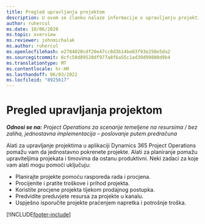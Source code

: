 ```yaml
---
title: Pregled upravljanja projektom
description: U ovom se članku nalaze informacije o upravljanju projektima u sustavu Dynamics 365 Project Operations.
author: ruhercul
ms.date: 10/06/2020
ms.topic: overview
ms.reviewer: johnmichalak
ms.author: ruhercul
ms.openlocfilehash: e2784020cdf20e47cc8d3b14be03f93e250e5da2
ms.sourcegitcommit: 6cfc50d89528df977a8f6a55c1ad39d99800d9b4
ms.translationtype: MT
ms.contentlocale: hr-HR
ms.lasthandoff: 06/03/2022
ms.locfileid: "8925617"
---
```

# <a name="project-management-overview"></a>Pregled upravljanja projektom

_**Odnosi se na:** Project Operations za scenarije temeljene na resursima / bez zaliha, jednostavna implementacija – poslovanje putem predračuna_

Alati za upravljanje projektima u aplikaciji Dynamics 365 Project Operations pomažu vam da jednostavno pokrenete projekte. Alati za planiranje pomažu upraviteljima projekata i timovima da ostanu produktivni. Neki zadaci za koje vam alati mogu pomoći uključuju:

- Planirajte projekte pomoću rasporeda rada i procjena.
- Procijenite i pratite troškove i prihod projekta.
- Koristite procjene projekta tijekom prodajnog postupka.
- Predvidite preduvjete resursa za projekte u kanalu.
- Uspješno isporučite projekte praćenjem napretka i potrošnje troška.


[!INCLUDE[footer-include](../includes/footer-banner.md)]